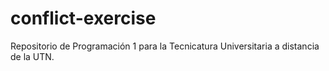 # conflict-exercise
Repositorio de Programación 1 para la Tecnicatura Universitaria a distancia de la UTN.
